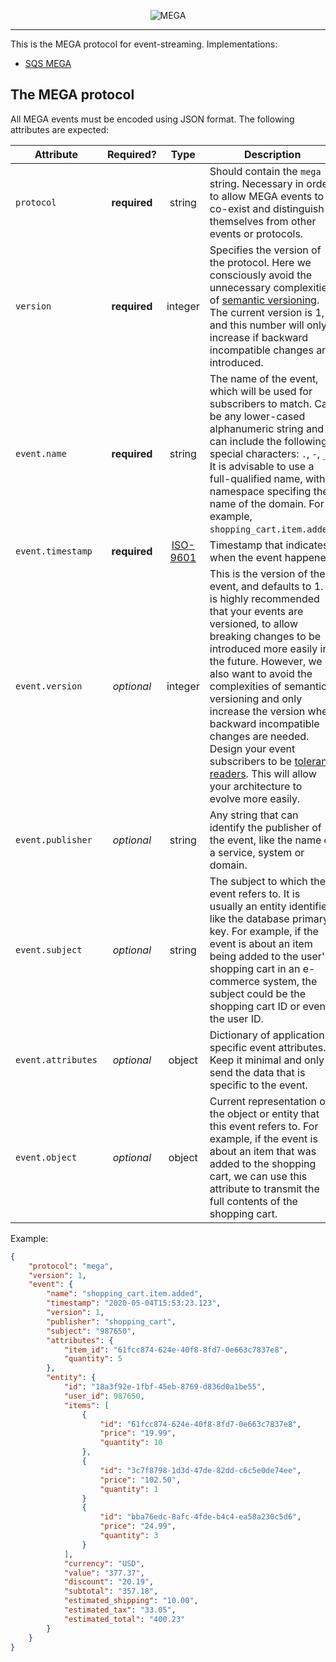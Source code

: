 <p align="center">
    <img alt="MEGA" src="https://github.com/mega-distributed/event-mega/raw/master/resources/logo/mega_logo_large.png">
</p>

---

This is the MEGA protocol for event-streaming. Implementations:

- [SQS MEGA](https://github.com/mega-distributed/sqs-mega)

## The MEGA protocol

All MEGA events must be encoded using JSON format. The following attributes are expected:


|  Attribute         | Required?    | Type     | Description |
| ------------------ |:------------:|:--------:| ----------- |
| `protocol`         | **required** | string   | Should contain the `mega` string. Necessary in order to allow MEGA events to co-exist and distinguish themselves from other events or protocols. |
| `version`          | **required** | integer  | Specifies the version of the protocol. Here we consciously avoid the unnecessary complexities of [semantic versioning](https://semver.org). The current version is 1, and this number will only increase if backward incompatible changes are introduced. |
| `event.name`       | **required** | string   | The name of the event, which will be used for subscribers to match. Can be any lower-cased alphanumeric string and can include the following special characters: `.`, `-`, `_`. It is advisable to use a full-qualified name, with a namespace specifing the name of the domain. For example, `shopping_cart.item.added`. |
| `event.timestamp`  | **required** | [ISO-9601](https://en.wikipedia.org/wiki/ISO_8601#Combined_date_and_time_representations) | Timestamp that indicates when the event happened. |
| `event.version`    | _optional_   | integer  | This is the version of the event, and defaults to 1. It is highly recommended that your events are versioned, to allow breaking changes to be introduced more easily in the future. However, we also want to avoid the complexities of semantic versioning and only increase the version when backward incompatible changes are needed. Design your event subscribers to be [tolerant readers](https://martinfowler.com/bliki/TolerantReader.html). This will allow your architecture to evolve more easily. |
| `event.publisher`  | _optional_   | string   | Any string that can identify the publisher of the event, like the name of a service,  system or domain. |
| `event.subject`    | _optional_   | string   | The subject to which the event refers to. It is usually an entity identifier, like the database primary key. For example, if the event is about an item being added to the user's shopping cart in an e-commerce system, the subject could be the shopping cart ID or even the user ID. |
| `event.attributes` | _optional_   | object   | Dictionary of application-specific event attributes. Keep it minimal and only send the data that is specific to the event. |
| `event.object`     | _optional_   | object   | Current representation of the object or entity that this event refers to. For example, if the event is about an item that was added to the shopping cart, we can use this attribute to transmit the full contents of the shopping cart. |


Example:

```json
{
    "protocol": "mega",
    "version": 1,
    "event": {
        "name": "shopping_cart.item.added",
        "timestamp": "2020-05-04T15:53:23.123",
        "version": 1,
        "publisher": "shopping_cart",
        "subject": "987650",
        "attributes": {
            "item_id": "61fcc874-624e-40f8-8fd7-0e663c7837e8",
            "quantity": 5
        },
        "entity": {
            "id": "18a3f92e-1fbf-45eb-8769-d836d0a1be55",
            "user_id": 987650,
            "items": [
                {
                    "id": "61fcc874-624e-40f8-8fd7-0e663c7837e8",
                    "price": "19.99",
                    "quantity": 10
                },
                {
                    "id": "3c7f8798-1d3d-47de-82dd-c6c5e0de74ee",
                    "price": "102.50",
                    "quantity": 1
                }
                {
                    "id": "bba76edc-8afc-4fde-b4c4-ea58a230c5d6",
                    "price": "24.99",
                    "quantity": 3
                }
            ],
            "currency": "USD",
            "value": "377.37",
            "discount": "20.19",
            "subtotal": "357.18",
            "estimated_shipping": "10.00",
            "estimated_tax": "33.05",
            "estimated_total": "400.23"
        }
    }
}
```
